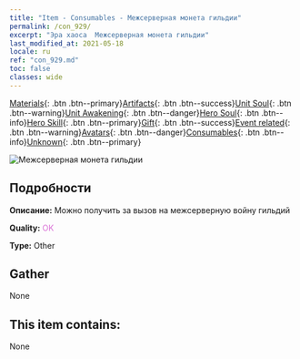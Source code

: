 ```yaml
---
title: "Item - Consumables - Межсерверная монета гильдии"
permalink: /con_929/
excerpt: "Эра хаоса  Межсерверная монета гильдии"
last_modified_at: 2021-05-18
locale: ru
ref: "con_929.md"
toc: false
classes: wide
---
```

 [Materials](/ItemsRU/){: .btn .btn--primary}[Artifacts](/ItemsRU/Artifacts/){: .btn .btn--success}[Unit Soul](/ItemsRU/UnitSoul/){: .btn .btn--warning}[Unit Awakening](/ItemsRU/UnitAwakening/){: .btn .btn--danger}[Hero Soul](/ItemsRU/HeroSoul/){: .btn .btn--info}[Hero Skill](/ItemsRU/HeroSkill/){: .btn .btn--primary}[Gift](/ItemsRU/Gift/){: .btn .btn--success}[Event related](/ItemsRU/Events/){: .btn .btn--warning}[Avatars](/ItemsRU/Avatars/){: .btn .btn--danger}[Consumables](/ItemsRU/Consumables/){: .btn .btn--info}[Unknown](/ItemsRU/Unknown/){: .btn .btn--primary}

 ![Межсерверная монета гильдии](/images/t/i_40017.png)

## Подробности
 **Описание:** Можно получить за вызов на межсерверную войну гильдий

 **Quality:** <span style="color: #DA70D6">OK</span>

 **Type:** Other

## Gather

  None

## This item contains:

  None

